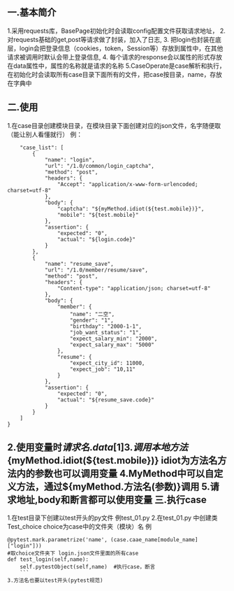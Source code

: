 一.基本简介
-------
1.采用requests库，BasePage初始化时会读取config配置文件获取请求地址，
2.对requests基础的get,post等请求做了封装，加入了日志,
3. 把login也封装在底层，login会把登录信息（cookies，token，Session等）存放到属性中，在其他请求被调用时默认会带上登录信息,
4. 每个请求的response会以属性的形式存放在data属性中，属性的名称就是请求的名称
5.CaseOperate是case解析和执行，在初始化时会读取所有case目录下面所有的文件，把case按目录，name，存放在字典中

 二.使用
-------
1.在case目录创建模块目录，在模块目录下面创建对应的json文件，名字随便取（能让别人看懂就行）
例：
```{
    "case_list": [
        {
            "name": "login",
            "url": "/1.0/common/login_captcha",
            "method": "post",
            "headers": {
                "Accept": "application/x-www-form-urlencoded; charset=utf-8"
            },
            "body": {
                "captcha": "${myMethod.idiot(${test.mobile})}",
                "mobile": "${test.mobile}"
            },
            "assertion": {
                "expected": "0",
                "actual": "${login.code}"
            }
        },
        {
            "name": "resume_save",
            "url": "/1.0/member/resume/save",
            "method": "post",
            "headers": {
                "Content-type": "application/json; charset=utf-8"
            },
            "body": {
                "member": {
                    "name": "二空",
                    "gender": "1",
                    "birthday": "2000-1-1",
                    "job_want_status": "1",
                    "expect_salary_min": "2000",
                    "expect_salary_max": "5000"
                },
                "resume": {
                    "expect_city_id": 11000,
                    "expect_job": "10,11"
                }
            },
            "assertion": {
                "expected": "0",
                "actual": "${resume_save.code}"
            }
        }
    ]
}
```
2.使用变量时${请求名.data[1]}
3.调用本地方法${myMethod.idiot(${test.mobile})}   idiot为方法名方法内的参数也可以调用变量
4.MyMethod中可以自定义方法，通过${myMethod.方法名(参数)}调用
5.请求地址,body和断言都可以使用变量
三.执行case
-------

1.在test目录下创建以test开头的py文件 例test_01.py
2.在test_01.py 中创建类Test_choice   choice为case中的文件夹（模块）名
例
```@allure.feature('测试用例1')    #allure报告
@pytest.mark.parametrize('name', (case.caae_name[module_name]["login"]))
#取choice文件夹下 login.json文件里面的所有case
def test_login(self,name):
    self.pytestObject(self,name)  #执行case，断言
    ```
3.方法名也要以test开头(pytest规范)
